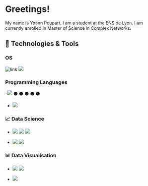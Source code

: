 # Greetings!

My name is Yoann Poupart, I am a student at the ENS de Lyon. I am currently enrolled in Master of Science in Complex Networks.

## 🔧 Technologies & Tools

### OS

![link](https://img.shields.io/badge/OS-Linux-informational?style=flat&logo=linux&logoColor=white&color=ffe400)
![](https://img.shields.io/badge/OS-ArchLinux-informational?style=flat&logo=arch-linux&logoColor=white&color=0087ff)

### Programming Languages

-![](https://img.shields.io/badge/Lang-Python-informational?style=flat&logo=python&logoColor=white&color=2bbc8a) :black_circle: :black_circle: :black_circle: :black_circle: :black_circle: 
- ![](https://img.shields.io/badge/Lang-C-informational?style=flat&logo=c&logoColor=white&color=2bbc8a)

### :chart_with_upwards_trend: Data Science

- ![](https://img.shields.io/badge/Lib-Keras-informational?style=flat&logo=keras&logoColor=white&color=da321b)
![](https://img.shields.io/badge/Lib-Sklearn-informational?style=flat&logo=sklearn&logoColor=white&color=da321b)
![](https://img.shields.io/badge/Lib-Pytorch-informational?style=flat&logo=pytorch&logoColor=white&color=da321b)

- ![](https://img.shields.io/badge/Lib-Pandas-informational?style=flat&logo=pandas&logoColor=white&color=2bbc8a)
![](https://img.shields.io/badge/Lib-Numpy-informational?style=flat&logo=numpy&logoColor=white&color=2bbc8a)

### :bar_chart: Data Visualisation

- ![](https://img.shields.io/badge/Lib-Matplotlib-informational?style=flat&logo=matplotlib&logoColor=white&color=2bbc8a)
![](https://img.shields.io/badge/Lib-Seaborn-informational?style=flat&logo=seaborn&logoColor=white&color=2bbc8a)

- ![](https://img.shields.io/badge/App-Gephi-informational?style=flat&logo=gephi&logoColor=white&color=2bbc8a)
